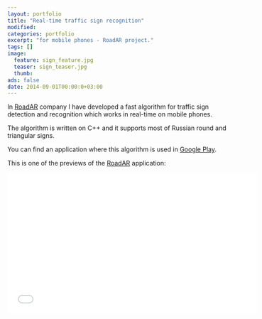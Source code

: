 ```yaml
---
layout: portfolio
title: "Real-time traffic sign recognition"
modified:
categories: portfolio
excerpt: "for mobile phones - RoadAR project."
tags: []
image:
  feature: sign_feature.jpg
  teaser: sign_teaser.jpg
  thumb:
ads: false
date: 2014-09-01T00:00:0+03:00
---
```


In [RoadAR] company I have developed a fast algorithm for traffic sign detection and recognition
which works in real-time on mobile phones.

The algorithm is written on C++ and it supports most of Russian round and triangular signs.

You can find an application where this algorithm is used in [Google Play].

This is one of the previews of the [RoadAR] application:
<iframe width="560" height="315" src="//youtube.com/embed/hV9sEt7Z_n4" frameborder="0"> </iframe>

[RoadAR]: http://www.roadar.ru
[Google Play]: https://play.google.com/store/apps/details?id=ru.roadar.android